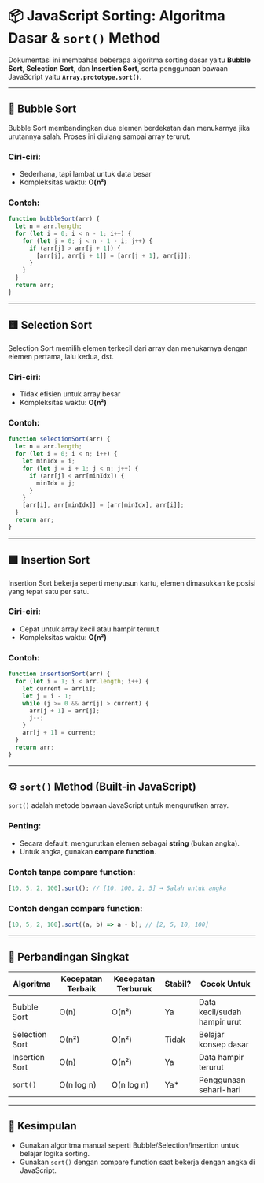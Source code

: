 
# 📦 JavaScript Sorting: Algoritma Dasar & `sort()` Method

Dokumentasi ini membahas beberapa algoritma sorting dasar yaitu **Bubble Sort**, **Selection Sort**, dan **Insertion Sort**, serta penggunaan bawaan JavaScript yaitu **`Array.prototype.sort()`**.

---

## 🧮 Bubble Sort

Bubble Sort membandingkan dua elemen berdekatan dan menukarnya jika urutannya salah. Proses ini diulang sampai array terurut.

### Ciri-ciri:
- Sederhana, tapi lambat untuk data besar
- Kompleksitas waktu: **O(n²)**

### Contoh:
```javascript
function bubbleSort(arr) {
  let n = arr.length;
  for (let i = 0; i < n - 1; i++) {
    for (let j = 0; j < n - 1 - i; j++) {
      if (arr[j] > arr[j + 1]) {
        [arr[j], arr[j + 1]] = [arr[j + 1], arr[j]];
      }
    }
  }
  return arr;
}
```

---

## 🟨 Selection Sort

Selection Sort memilih elemen terkecil dari array dan menukarnya dengan elemen pertama, lalu kedua, dst.

### Ciri-ciri:
- Tidak efisien untuk array besar
- Kompleksitas waktu: **O(n²)**

### Contoh:
```javascript
function selectionSort(arr) {
  let n = arr.length;
  for (let i = 0; i < n; i++) {
    let minIdx = i;
    for (let j = i + 1; j < n; j++) {
      if (arr[j] < arr[minIdx]) {
        minIdx = j;
      }
    }
    [arr[i], arr[minIdx]] = [arr[minIdx], arr[i]];
  }
  return arr;
}
```

---

## 🟩 Insertion Sort

Insertion Sort bekerja seperti menyusun kartu, elemen dimasukkan ke posisi yang tepat satu per satu.

### Ciri-ciri:
- Cepat untuk array kecil atau hampir terurut
- Kompleksitas waktu: **O(n²)**

### Contoh:
```javascript
function insertionSort(arr) {
  for (let i = 1; i < arr.length; i++) {
    let current = arr[i];
    let j = i - 1;
    while (j >= 0 && arr[j] > current) {
      arr[j + 1] = arr[j];
      j--;
    }
    arr[j + 1] = current;
  }
  return arr;
}
```

---

## ⚙️ `sort()` Method (Built-in JavaScript)

`sort()` adalah metode bawaan JavaScript untuk mengurutkan array.

### Penting:
- Secara default, mengurutkan elemen sebagai **string** (bukan angka).
- Untuk angka, gunakan **compare function**.

### Contoh tanpa compare function:
```javascript
[10, 5, 2, 100].sort(); // [10, 100, 2, 5] → Salah untuk angka
```

### Contoh dengan compare function:
```javascript
[10, 5, 2, 100].sort((a, b) => a - b); // [2, 5, 10, 100]
```

---

## 🧠 Perbandingan Singkat

| Algoritma      | Kecepatan Terbaik | Kecepatan Terburuk | Stabil? | Cocok Untuk              |
|----------------|-------------------|---------------------|---------|---------------------------|
| Bubble Sort    | O(n)              | O(n²)               | Ya      | Data kecil/sudah hampir urut |
| Selection Sort | O(n²)             | O(n²)               | Tidak   | Belajar konsep dasar      |
| Insertion Sort | O(n)              | O(n²)               | Ya      | Data hampir terurut       |
| `sort()`       | O(n log n)        | O(n log n)          | Ya*     | Penggunaan sehari-hari    |

---

## 📌 Kesimpulan

- Gunakan algoritma manual seperti Bubble/Selection/Insertion untuk belajar logika sorting.
- Gunakan `sort()` dengan compare function saat bekerja dengan angka di JavaScript.
